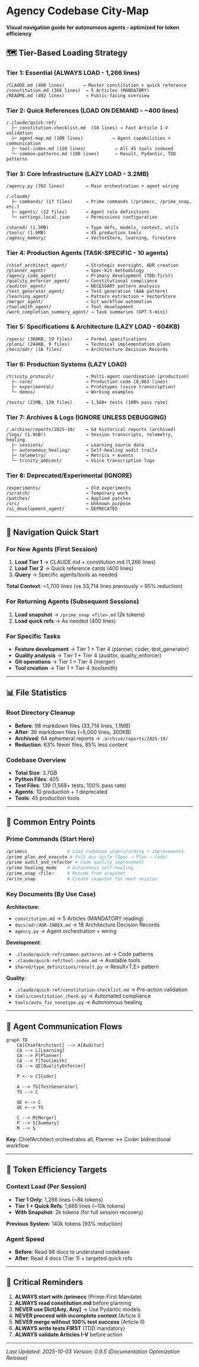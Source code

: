 # Agency Codebase City-Map

**Visual navigation guide for autonomous agents - optimized for token efficiency**

## 🗺️ Tier-Based Loading Strategy

### Tier 1: Essential (ALWAYS LOAD - 1,266 lines)
```
/CLAUDE.md (408 lines)       → Master constitution + quick reference
/constitution.md (366 lines)  → 5 Articles (MANDATORY)
/README.md (492 lines)        → Public-facing overview
```

### Tier 2: Quick References (LOAD ON DEMAND - ~400 lines)
```
/.claude/quick-ref/
  ├─ constitution-checklist.md  (50 lines) → Fast Article I-V validation
  ├─ agent-map.md (100 lines)           → Agent capabilities + communication
  ├─ tool-index.md (150 lines)           → All 45 tools indexed
  └─ common-patterns.md (100 lines)      → Result, Pydantic, TDD patterns
```

### Tier 3: Core Infrastructure (LAZY LOAD - 3.2MB)
```
/agency.py (702 lines)        → Main orchestration + agent wiring

/.claude/
  ├─ commands/ (17 files)     → Prime commands (/primecc, /prime_snap, etc.)
  ├─ agents/ (12 files)       → Agent role definitions
  └─ settings.local.json      → Permissions configuration

/shared/ (1.5MB)              → Type defs, models, context, utils
/tools/ (1.6MB)               → 45 production tools
/agency_memory/               → VectorStore, learning, firestore
```

### Tier 4: Production Agents (TASK-SPECIFIC - 10 agents)
```
/chief_architect_agent/       → Strategic oversight, ADR creation
/planner_agent/               → Spec-kit methodology
/agency_code_agent/           → Primary development (TDD-first)
/quality_enforcer_agent/      → Constitutional compliance
/auditor_agent/               → NECESSARY pattern analysis
/test_generator_agent/        → Test generation (AAA pattern)
/learning_agent/              → Pattern extraction + VectorStore
/merger_agent/                → Git workflow automation
/toolsmith_agent/             → Tool development
/work_completion_summary_agent/ → Task summaries (GPT-5-mini)
```

### Tier 5: Specifications & Architecture (LAZY LOAD - 604KB)
```
/specs/ (360KB, 19 files)     → Formal specifications
/plans/ (244KB, 9 files)      → Technical implementation plans
/docs/adr/ (18 files)         → Architecture Decision Records
```

### Tier 6: Production Systems (LAZY LOAD)
```
/trinity_protocol/            → Multi-agent coordination (production)
  ├─ core/                    → Production code (8,063 lines)
  ├─ experimental/            → Prototypes (voice transcription)
  └─ demos/                   → Working examples

/tests/ (21MB, 139 files)     → 1,568+ tests (100% pass rate)
```

### Tier 7: Archives & Logs (IGNORE UNLESS DEBUGGING)
```
/.archive/reports/2025-10/    → 64 historical reports (archived)
/logs/ (1.9GB!)               → Session transcripts, telemetry, healing
  ├─ sessions/                → Learning source data
  ├─ autonomous_healing/      → Self-healing audit trails
  ├─ telemetry/               → Metrics + events
  └─ trinity_ambient/         → Voice transcription logs
```

### Tier 8: Deprecated/Experimental (IGNORE)
```
/experiments/                 → Old experiments
/scratch/                     → Temporary work
/patches/                     → Applied patches
/src/                         → Unknown purpose
/ui_development_agent/        → DEPRECATED
```

---

## 🧭 Navigation Quick Start

### For New Agents (First Session)
1. **Load Tier 1** → CLAUDE.md + constitution.md (1,266 lines)
2. **Load Tier 2** → Quick reference cards (400 lines)
3. **Query** → Specific agents/tools as needed

**Total Context**: ~1,700 lines (vs 33,714 lines previously = 95% reduction)

### For Returning Agents (Subsequent Sessions)
1. **Load snapshot** → `/prime_snap <file>.md` (2k tokens)
2. **Load quick refs** → As needed (400 lines)

### For Specific Tasks
- **Feature development** → Tier 1 + Tier 4 (planner, coder, test_generator)
- **Quality analysis** → Tier 1 + Tier 4 (auditor, quality_enforcer)
- **Git operations** → Tier 1 + Tier 4 (merger)
- **Tool creation** → Tier 1 + Tier 4 (toolsmith)

---

## 📊 File Statistics

### Root Directory Cleanup
- **Before**: 98 markdown files (33,714 lines, 1.1MB)
- **After**: 36 markdown files (~5,000 lines, 300KB)
- **Archived**: 64 ephemeral reports → `.archive/reports/2025-10/`
- **Reduction**: 63% fewer files, 85% less content

### Codebase Overview
- **Total Size**: 3.7GB
- **Python Files**: 405
- **Test Files**: 139 (1,568+ tests, 100% pass rate)
- **Agents**: 10 production + 1 deprecated
- **Tools**: 45 production tools

---

## 🎯 Common Entry Points

### Prime Commands (Start Here)
```bash
/primecc               # Load codebase understanding + improvements
/prime plan_and_execute # Full dev cycle (Spec → Plan → Code)
/prime audit_and_refactor # Code quality improvement
/prime healing_mode    # Autonomous self-healing
/prime_snap <file>     # Resume from snapshot
/write_snap            # Create snapshot for next session
```

### Key Documents (By Use Case)
**Architecture**:
- `constitution.md` → 5 Articles (MANDATORY reading)
- `docs/adr/ADR-INDEX.md` → 18 Architecture Decision Records
- `agency.py` → Agent orchestration + wiring

**Development**:
- `.claude/quick-ref/common-patterns.md` → Code patterns
- `.claude/quick-ref/tool-index.md` → Available tools
- `shared/type_definitions/result.py` → Result<T,E> pattern

**Quality**:
- `.claude/quick-ref/constitution-checklist.md` → Pre-action validation
- `tools/constitution_check.py` → Automated compliance
- `tools/auto_fix_nonetype.py` → Autonomous healing

---

## 🔄 Agent Communication Flows

```mermaid
graph TD
    CA[ChiefArchitect] --> A[Auditor]
    CA --> L[Learning]
    CA --> P[Planner]
    CA --> T[Toolsmith]
    CA --> QE[QualityEnforcer]

    P <--> C[Coder]

    A --> TG[TestGenerator]
    TG --> C

    QE <--> C
    QE <--> TG

    C --> M[Merger]
    P --> S[Summary]
    M --> S
```

**Key**: ChiefArchitect orchestrates all, Planner ↔ Coder bidirectional workflow

---

## 🚦 Token Efficiency Targets

### Context Load (Per Session)
- **Tier 1 Only**: 1,266 lines (~8k tokens)
- **Tier 1 + Quick Refs**: 1,666 lines (~10k tokens)
- **With Snapshot**: 2k tokens (for full session recovery)

**Previous System**: 140k tokens (93% reduction)

### Agent Speed
- **Before**: Read 98 docs to understand codebase
- **After**: Read 4 docs (Tier 1) + targeted quick refs

---

## 📌 Critical Reminders

1. **ALWAYS start with /primecc** (Prime-First Mandate)
2. **ALWAYS read constitution.md** before planning
3. **NEVER use Dict[Any, Any]** → Use Pydantic models
4. **NEVER proceed with incomplete context** (Article I)
5. **NEVER merge without 100% test success** (Article II)
6. **ALWAYS write tests FIRST** (TDD mandatory)
7. **ALWAYS validate Articles I-V** before action

---

*Last Updated: 2025-10-03*
*Version: 0.9.5 (Documentation Optimization Release)*
